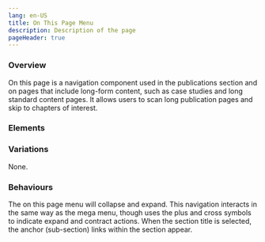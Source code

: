 ```yaml
---
lang: en-US
title: On This Page Menu
description: Description of the page
pageHeader: true
---
```


### Overview
On this page is a navigation component used in the publications section and on pages that include long-form content, such as case studies and long standard content pages. It allows users to scan long publication pages and skip to chapters of interest.

### Elements
<PreviewImage :image="$withBase('/images/on-this-page-menu.png')" :contents="[{ x: 60, y: 1, title: 'Collapsed menu', text: 'On this page menu collapsed menu'}, { x:37 , y: 5, title: 'Chapter label', text: 'On this page menu chapter label'}, { x: 15, y: 12, title: 'Sub-section label', text: 'On this page menu sub section label'}, { x: 20, y: 15, title: 'Divider', text: 'On this page menu divider'}]">
<template #code>
<CodeGroup>
  <CodeGroupItem title="HTML">

```html
<div class="collapse navbar-collapse" id="navbarSupportedContent">
    <div class="mobile-close d-lg-none" data-bs-toggle="collapse" data-bs-target="#navbarSupportedContent" aria-controls="navbarSupportedContent"><span class="icon" v-html="close"></span></div>
    <ul class="navbar-nav">
        <li class="nav-item dropdown">
            <a class="nav-link dropdown-toggle" href="#" id="whoWeAre" role="button" data-bs-toggle="dropdown" aria-expanded="false">Who we are</a>
            <div class="dropdown-menu" aria-labelledby="whoWeAre">
                <div class="row main-row">
                    <div class="col-md-6 col-lg-3">
                        <ul>
                            <li><a href="#">Anti-Dumping Commission</a></li>
                            <li><a href="#">Anti-Dumping Review Panel</a></li>
                            <li><a href="#">AusIndustry</a></li>
                        </ul>
                    </div>
                    <div class="col-md-6 col-lg-3">
                        <div class="content-group">
                            <div class="mega-menu-label"><a href="#">Ministers<span class="icon" v-html="linkArrowRight"></span></a></div>
                            <ul>
                                <li><a href="#">Ministers</a></li>
                            </ul>
                        </div>
                        <div class="content-group">
                            <div class="mega-menu-label"><a href="#">People<span class="icon" v-html="linkArrowRight"></span></a></div>
                            <ul>
                                <li><a href="#">Executive team</a></li>
                                <li><a href="#">Organisation chart</a></li>
                                <li><a href="#">International engagements</a></li>
                            </ul>
                        </div>
                    </div>
                    <div class="col-md-6 col-lg-3">
                        <div class="content-group">
                            <div class="mega-menu-label"><a href="#">Corporate Governance<span class="icon" v-html="linkArrowRight"></span></a></div>
                            <ul>
                                <li><a href="#">Annual report</a></li>
                            </ul>
                        </div>
                    </div>
                    <div class="col-md-6 col-lg-3">
                        <div class="content-group">
                            <div class="mega-menu-label"><a href="#">Engage with us<span class="icon" v-html="linkArrowRight"></span></a></div>
                            <ul>
                                <li><a href="#">Contact us</a></li>
                            </ul>
                        </div>
                    </div>
                </div>
            </div>
        </li>
        <li class="nav-item dropdown">
            <a class="nav-link dropdown-toggle" href="#" id="policyTopics" role="button" data-bs-toggle="dropdown" aria-expanded="false">
                Policy topics
            </a>
            <ul class="dropdown-menu" aria-labelledby="policyTopics">
                <li><a class="dropdown-item" href="#">Action</a></li>
                <li>
                    <hr class="dropdown-divider">
                </li>
                <li><a class="dropdown-item" href="#">Something else here</a></li>
            </ul>
        </li>
        <li class="nav-item">
            <a class="nav-link" href="#">Initiatives and services</a>
        </li>
        <li class="nav-item">
            <a class="nav-link" href="#">Regulations and standards</a>
        </li>
        <li class="nav-item">
            <a class="nav-link" href="#">Publications</a>
        </li>
        <li class="nav-item">
            <a class="nav-link" href="#">News</a>
        </li>
        <li class="nav-item dropdown">
            <a class="nav-link dropdown-toggle" href="#" id="engageWithUs" role="button" data-bs-toggle="dropdown" aria-expanded="false">
                Engage with us
            </a>
            <ul class="dropdown-menu" aria-labelledby="engageWithUs">
                <li><a class="dropdown-item" href="#">Action</a></li>
            </ul>
        </li>
    </ul>
</div>
```

  </CodeGroupItem>
</CodeGroup>
</template>
</PreviewImage>

### Variations
None.

### Behaviours
The on this page menu will collapse and expand. This navigation interacts in the same way as the mega menu, though uses the plus and cross symbols to indicate expand and contract actions. When the section title is selected, the anchor (sub-section) links within the section appear.

